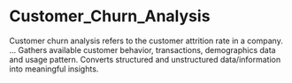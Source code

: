 # Customer_Churn_Analysis
Customer churn analysis refers to the customer attrition rate in a company. ... Gathers available customer behavior, transactions, demographics data and usage pattern. Converts structured and unstructured data/information into meaningful insights.
